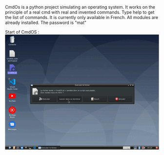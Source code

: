 CmdOs is a python project simulating an operating system.
It works on the principle of a real cmd with real and invented commands.
Type help to get the list of commands. It is currently only available in French.
All modules are already installed.
The password is "mat"

Start of CmdOS :
![Demo](https://github.com/lolo859/CmdOS/blob/main/gif/start.gif)
